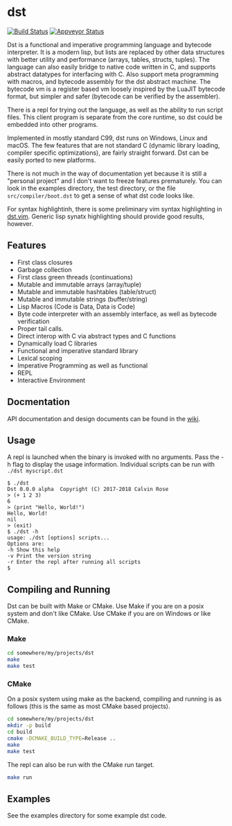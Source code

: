 # dst

[![Build Status](https://travis-ci.org/bakpakin/dst.svg?branch=master)](https://travis-ci.org/bakpakin/dst)
[![Appveyor Status](https://ci.appveyor.com/api/projects/status/32r7s2skrgm9ubva?svg=true)](https://ci.appveyor.com/project/bakpakin/dst)

Dst is a functional and imperative programming language and bytecode interpreter. It is a
modern lisp, but lists are replaced
by other data structures with better utility and performance (arrays, tables, structs, tuples).
The language can also easily bridge to native code written in C, and supports abstract datatypes
for interfacing with C. Also support meta programming with macros, and bytecode assembly for the
dst abstract machine. The bytecode vm is a register based vm loosely inspired by the LuaJIT
bytecode format, but simpler and safer (bytecode can be verified by the assembler).

There is a repl for trying out the language, as well as the ability
to run script files. This client program is separate from the core runtime, so
dst could be embedded into other programs.

Implemented in mostly standard C99, dst runs on Windows, Linux and macOS.
The few features that are not standard C (dynamic library loading, compiler specific optimizations),
are fairly straight forward. Dst can be easily ported to new platforms.

There is not much in the way of documentation yet because it is still a "personal project" and
I don't want to freeze features prematurely. You can look in the examples directory, the test directory,
or the file `src/compiler/boot.dst` to get a sense of what dst code looks like.

For syntax highlightinh, there is some preliminary vim syntax highlighting in [dst.vim](https://github.com/bakpakin/dst.vim).
Generic lisp synatx highlighting should provide good results, however.

## Features

* First class closures
* Garbage collection
* First class green threads (continuations)
* Mutable and immutable arrays (array/tuple)
* Mutable and immutable hashtables (table/struct)
* Mutable and immutable strings (buffer/string)
* Lisp Macros (Code is Data, Data is Code)
* Byte code interpreter with an assembly interface, as well as bytecode verification
* Proper tail calls.
* Direct interop with C via abstract types and C functions
* Dynamically load C libraries
* Functional and imperative standard library
* Lexical scoping
* Imperative Programming as well as functional
* REPL
* Interactive Environment

## Docmentation

API documentation and design documents can be found in the
[wiki](https://github.com/bakpakin/dst/wiki).

## Usage

A repl is launched when the binary is invoked with no arguments. Pass the -h flag
to display the usage information. Individual scripts can be run with `./dst myscript.dst`

```
$ ./dst
Dst 0.0.0 alpha  Copyright (C) 2017-2018 Calvin Rose
> (+ 1 2 3)
6
> (print "Hello, World!")
Hello, World!
nil
> (exit)
$ ./dst -h
usage: ./dst [options] scripts...
Options are:
-h Show this help
-v Print the version string
-r Enter the repl after running all scripts
$
```

## Compiling and Running

Dst can be built with Make or CMake.
Use Make if you are on a posix system and don't like CMake.
Use CMake if you are on Windows or like CMake.

### Make

```sh
cd somewhere/my/projects/dst
make
make test
```

### CMake

On a posix system using make as the backend, compiling and running is as follows (this is the same as
most CMake based projects).

```sh
cd somewhere/my/projects/dst
mkdir -p build
cd build
cmake -DCMAKE_BUILD_TYPE=Release ..
make
make test
```

The repl can also be run with the CMake run target.
```sh
make run
```

## Examples

See the examples directory for some example dst code.
